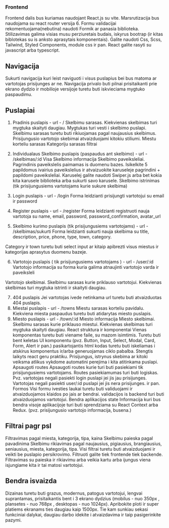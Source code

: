 ### Frontend

Frontend dalis bus kuriamas naudojant React.js su vite. Marsrutizacija bus naudojama su react router versija 6. Formu validacijai rekomentuojama(nebutina) naudoti Formik ar panasia biblioteka. Stilizavimas galima visias musu perziuretais budais, iskyrus bootrap (ir kitas biblotekas su is anksto aprasytais komponentais). Galite naudoti Css, Scss, Tailwind, Styled Components, module css ir pan. React galite rasyti su javascript arba typescript.

## Navigacija

Sukurti navigacija kuri leist naviguoti i visus puslapius bei bus matoma ar vartotojas prisijunges ar ne. Navigacija privalo buti pilnai prisitaikanti prie ekrano dydzio ir mobilioje versijoje turetu buti iskvieciama mygtuko paspaudimu.

## Puslapiai

1. Pradinis puslapis - url - /
   Skelbimu sarasas.
   Kiekvienas skelbimas turi mygtuka skaityti daugiau.
   Mygtukas turi vesti i skelbimo puslapi. Skelbimu sarasas turetu buti rikiuojamas pagal naujausius skelbimus.
   Prisijungusio vartotojo skebimai atvaizduojami kitokiu stiliumi.
   Miestu korteliu sarasas
   Kategoriju sarasas
   filtrai
2. Individualaus Skelbimo puslapis (paspaudus ant skelbimo) - url - /skelbimas/:id
   Visa Skelbimo informacija
   Skelbimo paveiksleliai. Pagrindinis paveikslelis paimamas is duomenu bazes. Isikelkite 5 papildomus ivairius paveikslelius ir atvaizuokite karuseleje pagrindini + papildomi paveiksleliai. Karuselej galite naudoti Swiper.js arba bet kokia kita karusele biblioteka arba sukurti savo karusele.
   Skelbimo istrinimas (tik prisijungusiems vartotojams kurie sukure skelbima)
3. Login puslapis - url - /login
   Forma leidzianti prisijungti vartotojui su email ir password

4. Register puslapis - url - /register
   Forma leidzianti registruoti nauja vartotoja su name, email, password, password_confirmation, avatar_url

5. Skelbimo kurimo puslapis (tik prisijungusiems vartotojams) - url - /skelbimas/sukurti
   Forma leidzianti sukurti nauja skelbima su title, description, price, phone, type, town, category.

Category ir town turetu buti select input ar kitaip apibrezti visus miestus ir kategorijas aprasytus duomenu bazeje.

6. Vartotojo puslapis ( tik prisijungusiems vartotojams ) - url - /user/:id
   Vartotojo informacija su forma kuria galima atnaujinti vartotojo varda ir paveiksleli

Vartotojo skelbimai. Skelbimu sarasas kurie priklauso vartotojui. Kiekvienas skelbimas turi mygtuka istrinti ir skaityti daugiau.

7. 404 puslapis
   Jei vartotojas ivede netinkama url turetu buti atvaizduotas 404 puslapis.
8. Miestai puslapis - url - /towns
   Miestu sarasas korteliu pavidalu. Kiekviena miesta paspaudus turetu buti atidarytas miesto puslapis.
9. Miesto puslapis - url - /town/:id
   Miesto informacija
   Miesto skelbimai. Skelbimu sarasas kurie priklauso miestui. Kiekvienas skelbimas turi mygtuka skaityti daugiau.
   React struktura ir komponentai
   Vienas komponentas turetu buti viename faile, su mazom isimtimis.
   Turetu buti bent keletas UI komponentu (pvz. Button, Input, Select, Modal, Card, Form, Alert ir pan.)
   pasikartojantis html kodas turetu buti iskeliamas i atskirus komponentus ir/arba generuojamas ciklo pabalba.
   Stengtis laikyts react geru praktiku.
   Prisijungus, istrynus skebima ar kitoki veiksma atlikus vykdome automatini perejima i kita atitinkama puslapi.
   Apsaugoti routes
   Apsaugoti routes kurie turi buti pasiekiami tik prisijungusiems vartotojams.
   Routes pasiekiamumas turi buti logiskas. Pvz. vartotojas negali pasiekti login puslapi jei jis jau prisijunges. Vartotojas negali pasiekti user/:id puslapi jei jis nera prisijunges. ir pan.
   Formos
   Visi formu ivesties laukai turetu buti validuojami ir atvaizduojamos klaidos po jais ar bendrai.
   validacijos is backend turi buti atvaizduojamos vartotojui.
   Bendra aplikacijos state
   Informacija kuri bus bendra visoje aplikacijoje turi buti sprendziama su React Context arba Redux. (pvz. prisijungusio vartotojo informacija, busena.)

## Filtrai pagr psl

Filtravimas pagal miesta, kategorija, tipa, kaina
Skelbimu paieska pagal pavadinima
Skelbimu rikiavimas pagal naujausius, pigiausius, brangiausius, seniausius, miesta, kategorija, tipa.
Visi filtrai turetu buti atvaizduojami ir veikti be puslapio persikrovimo. Filtruoti galite tiek frontende tiek backende. Filtravimas su paieska ir rikiavimu arba veikia kartu arba ijungus viena isjungiame kita ir tai matosi vartotojui.

## Bendra isvaizda

Dizainas turetu buti grazus, modernus, patogus vartotojui, lengvai suprantamas, prisitaikantis bent i 3 ekrano dydzius (mobilus - nuo 350px , plansetes - nuo 768px , desktopas - nuo 1024px). Apribokite ploti ir super platiems ekranams ties daugiau kaip 1500px. Tie kam sunkiau sekasi funkciniai dalykai, daugiau darbo idekite i atvaizdavima ir taip pasigerinkite pazymi.
